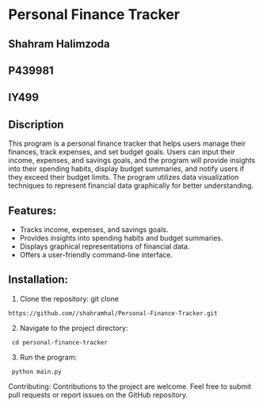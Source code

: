 # Personal Finance Tracker
## Shahram Halimzoda
## P439981
## IY499

## Discription 
This program is a personal finance tracker that helps users manage their finances, track expenses, and set budget goals. Users can input their income, expenses, and savings goals, and the program will provide insights into their spending habits, display budget summaries, and notify users if they exceed their budget limits. The program utilizes data visualization techniques to represent financial data graphically for better understanding.

## Features:
- Tracks income, expenses, and savings goals.
- Provides insights into spending habits and budget summaries.
- Displays graphical representations of financial data.
- Offers a user-friendly command-line interface.

## Installation:
1. Clone the repository: git clone 
 ```
https://github.com//shahramhal/Personal-Finance-Tracker.git
```
2. Navigate to the project directory:
```
 cd personal-finance-tracker
 ```
3. Run the program:
```
 python main.py
 ```


Contributing:
Contributions to the project are welcome. Feel free to submit pull requests or report issues on the GitHub repository.

